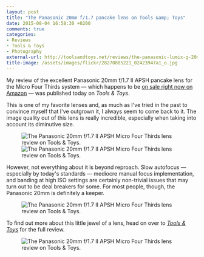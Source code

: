 ```yaml
---
layout: post
title: "The Panasonic 20mm f/1.7 pancake lens on Tools &amp; Toys"
date: 2015-08-04 16:58:30 +0200
comments: true
categories: 
- Reviews
- Tools & Toys
- Photography
external-url: http://toolsandtoys.net/reviews/the-panasonic-lumix-g-20mm-f1-7-ii-asph-lens-review/
title-image: /assets/images/flickr/28270805221_02423947a1_o.jpg
---
```


My review of the excellent Panasonic 20mm f/1.7 II APSH pancake lens for the Micro Four Thirds system — which happens to be [on sale right now on Amazon](http://www.amazon.com/gp/product/B00DJS830Y/ref=as_li_tl?ie=UTF8&camp=1789&creative=390957&creativeASIN=B00DJS830Y&linkCode=as2&tag=analogsens-20&linkId=NSCCRSOJQ5LTULLN) — was published today on _Tools & Toys_.

This is one of my favorite lenses and, as much as I've tried in the past to convince myself that I've outgrown it, I always seem to come back to it. The image quality out of this lens is really incredible, especially when taking into account its diminutive size.

<figure class="full-width">
	<img src="/assets/images/flickr/20280756732_840f6cd3be_o.jpg" title="The Panasonic 20mm f/1.7 II APSH Micro Four Thirds lens review on Tools & Toys."/>
	<img src="/assets/images/flickr/20289115055_eca839cba6_o.jpg" title="The Panasonic 20mm f/1.7 II APSH Micro Four Thirds lens review on Tools & Toys."/>
</figure>

However, not everything about it is beyond reproach. Slow autofocus — especially by today's standards — mediocre manual focus implementation, and banding at high ISO settings are certainly non-trivial issues that may turn out to be deal breakers for some. For most people, though, the Panasonic 20mm is definitely a keeper.

<figure class="full-width">
	<img src="/assets/images/flickr/20280758292_70fba06c79_o.jpg" title="The Panasonic 20mm f/1.7 II APSH Micro Four Thirds lens review on Tools & Toys."/>
</figure>

To find out more about this little jewel of a lens, head on over to _[Tools & Toys](http://toolsandtoys.net/reviews/the-panasonic-lumix-g-20mm-f1-7-ii-asph-lens-review/)_ for the full review.

<figure class="extra-width">
	<img src="/assets/images/flickr/19666467214_4ac24e7ae3_o.jpg" title="The Panasonic 20mm f/1.7 II APSH Micro Four Thirds lens review on Tools & Toys."/>
</figure>
